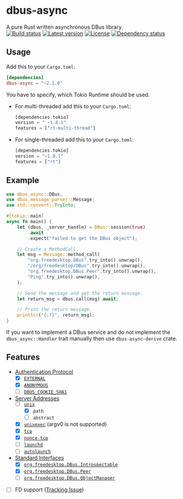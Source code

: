 # dbus-async
A pure Rust written asynchronous DBus library.  
[![Build status](https://github.com/LinkTed/dbus-async/workflows/Continuous%20Integration/badge.svg)](https://github.com/LinkTed/dbus-async/actions?query=workflow%3A%22Continuous+Integration%22)
[![Latest version](https://img.shields.io/crates/v/dbus-async.svg)](https://crates.io/crates/dbus-async)
[![License](https://img.shields.io/crates/l/dbus-async.svg)](https://opensource.org/licenses/BSD-3-Clause)
[![Dependency status](https://deps.rs/repo/github/linkted/dbus-async/status.svg)](https://deps.rs/repo/github/linkted/dbus-async)

## Usage
Add this to your `Cargo.toml`:
```toml
[dependencies]
dbus-async = "~2.1.0"
```

You have to specify, which Tokio Runtime should be used.
* For multi-threaded add this to your `Cargo.toml`:
  ```rust
  [dependencies.tokio]
  version = " ~1.8.1"
  features = ["rt-multi-thread"] 
  ```
* For single-threaded add this to your `Cargo.toml`:
  ```rust
  [dependencies.tokio]
  version = "~1.8.1"
  features = ["rt"] 
  ```

## Example
```rust
use dbus_async::DBus;
use dbus_message_parser::Message;
use std::convert::TryInto;

#[tokio::main]
async fn main() {
    let (dbus, _server_handle) = DBus::session(true)
        .await
        .expect("failed to get the DBus object");

    // Create a MethodCall.
    let msg = Message::method_call(
        "org.freedesktop.DBus".try_into().unwrap(),
        "/org/freedesktop/DBus".try_into().unwrap(),
        "org.freedesktop.DBus.Peer".try_into().unwrap(),
        "Ping".try_into().unwrap(),
    );

    // Send the message and get the return message.
    let return_msg = dbus.call(msg).await;

    // Print the return message.
    println!("{:?}", return_msg);
}
```
If you want to implement a DBus service and do not implement the `dbus_async::Handler` trait 
manually then use `dbus-async-derive` crate.

## Features
- [Authentication Protocol](https://dbus.freedesktop.org/doc/dbus-specification.html#auth-protocol)
  * [x] [`EXTERNAL`](https://dbus.freedesktop.org/doc/dbus-specification.html#auth-mechanisms-external)
  * [x] [`ANONYMOUS`](https://dbus.freedesktop.org/doc/dbus-specification.html#auth-mechanisms-anonymous)
  * [ ] [`DBUS_COOKIE_SHA1`](https://dbus.freedesktop.org/doc/dbus-specification.html#auth-mechanisms-sha)
- [Server Addresses](https://dbus.freedesktop.org/doc/dbus-specification.html#addresses)
  * [ ] [`unix`](https://dbus.freedesktop.org/doc/dbus-specification.html#transports-unix-domain-sockets-addresses)
    - [x] `path`
    - [ ] `abstract`
  * [x] [`unixexec`](https://dbus.freedesktop.org/doc/dbus-specification.html#transports-exec)
        (argv0 is not supported)
  * [x] [`tcp`](https://dbus.freedesktop.org/doc/dbus-specification.html#transports-tcp-sockets)
  * [x] [`nonce-tcp`](https://dbus.freedesktop.org/doc/dbus-specification.html#transports-nonce-tcp-sockets)
  * [ ] [`launchd`](https://dbus.freedesktop.org/doc/dbus-specification.html#transports-launchd)
  * [ ] [`autolaunch`](https://dbus.freedesktop.org/doc/dbus-specification.html#meta-transports-autolaunch)
- [Standard Interfaces](https://dbus.freedesktop.org/doc/dbus-specification.html#standard-interfaces)
  * [x] [`org.freedesktop.DBus.Introspectable`](https://dbus.freedesktop.org/doc/dbus-specification.html#standard-interfaces-introspectable)
  * [x] [`org.freedesktop.DBus.Peer`](https://dbus.freedesktop.org/doc/dbus-specification.html#standard-interfaces-peer)
  * [ ] [`org.freedesktop.DBus.ObjectManager`](https://dbus.freedesktop.org/doc/dbus-specification.html#standard-interfaces-objectmanager)
- [ ] FD support ([Tracking Issue](https://github.com/rust-lang/rust/issues/76915))
